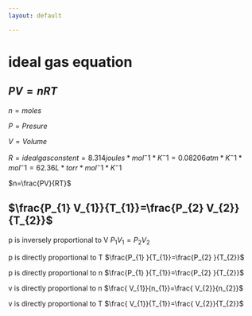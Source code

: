 ```yaml
---
layout: default

---
```


# ideal gas equation

## $PV=nRT$

$n = moles$

$P = Presure$

$V = Volume$

$R = idealgasconstent = 8.314 joules * mol^-1 * K^-1 = 0.08206 atm * K^-1 * mol^-1 =
62.36 L * torr * mol^-1 * K^-1$

$n=\frac{PV}{RT}$

## $\frac{P_{1} V_{1}}{T_{1}}=\frac{P_{2}  V_{2}}{T_{2}}$

p is inversely proportional to V $P_1V_1=P_2V_2$

p is directly proportional to T $\frac{P_{1} }{T_{1}}=\frac{P_{2}  }{T_{2}}$

p is directly proportional to n $\frac{P_{1} }{T_{1}}=\frac{P_{2} }{T_{2}}$

v is directly proportional to n $\frac{ V_{1}}{n_{1}}=\frac{ V_{2}}{n_{2}}$

v is directly proportional to T  $\frac{ V_{1}}{T_{1}}=\frac{ V_{2}}{T_{2}}$
